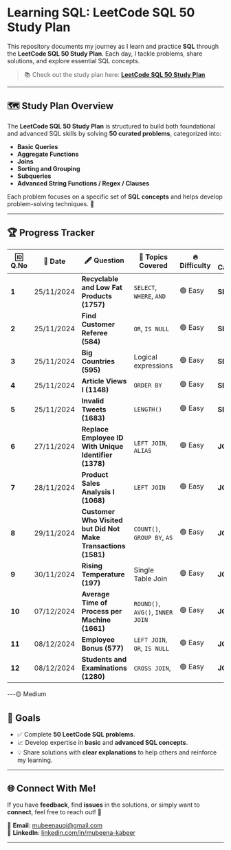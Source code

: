 #  Learning SQL: **LeetCode SQL 50 Study Plan**

This repository documents my journey as I learn and practice **SQL** through the **LeetCode SQL 50 Study Plan**. Each day, I tackle problems, share solutions, and explore essential SQL concepts.

> 📚 Check out the study plan here: [**LeetCode SQL 50 Study Plan**](https://leetcode.com/studyplan/top-sql-50/)

---

## 🗺️ Study Plan Overview
The **LeetCode SQL 50 Study Plan** is structured to build both foundational and advanced SQL skills by solving **50 curated problems**, categorized into:

-  **Basic Queries**
-  **Aggregate Functions**
-  **Joins**
-  **Sorting and Grouping**
-  **Subqueries**
-  **Advanced String Functions / Regex / Clauses**

Each problem focuses on a specific set of **SQL concepts** and helps develop problem-solving techniques. 🚀

---

## 🏆 Progress Tracker

| 🆔 **Q.No** | 📅 **Date**   | 🖋️ **Question**                                | 🧠 **Topics Covered**                            | 🔥 **Difficulty** | 🗂️ **Category**   |
|-------------|---------------|-----------------------------------------------|------------------------------------------------|-------------------|------------------|
| **1️**      | 25/11/2024    | **Recyclable and Low Fat Products (1757)**     | `SELECT`, `WHERE`, `AND`                        | 🟢 Easy           | **SELECT**        |
| **2️**      | 25/11/2024    | **Find Customer Referee (584)**               | `OR`, `IS NULL`                                 | 🟢 Easy           | **SELECT**        |
| **3️**      | 25/11/2024    | **Big Countries (595)**                       | Logical expressions                             | 🟢 Easy           | **SELECT**        |
| **4️**      | 25/11/2024    | **Article Views I (1148)**                    | `ORDER BY`                            | 🟢 Easy           | **SELECT**        |
| **5️**      | 25/11/2024    | **Invalid Tweets (1683)**                     | `LENGTH()`                            | 🟢 Easy           | **SELECT**        |
| **6️**      | 27/11/2024    | **Replace Employee ID With Unique Identifier (1378)** | `LEFT JOIN`, `ALIAS`                      | 🟢 Easy           | **JOIN**          |
| **7️**      | 28/11/2024    | **Product Sales Analysis I (1068)**           | `LEFT JOIN`                                     | 🟢 Easy           | **JOIN**          |
| **8️**      | 29/11/2024    | **Customer Who Visited but Did Not Make Transactions (1581)** | `COUNT()`, `GROUP BY`, `AS`          | 🟢 Easy           | **JOIN**          |
| **9️**      | 30/11/2024    | **Rising Temperature (197)**                  | Single Table Join                               | 🟢 Easy           | **JOIN**          |
| **10**      | 07/12/2024    | **Average Time of Process per Machine (1661)** | `ROUND()`, `AVG()`, `INNER JOIN`               | 🟢 Easy           | **JOIN**          |
| **11**      | 08/12/2024    | **Employee Bonus (577)**                      | `LEFT JOIN`, `OR`, `IS NULL`                   | 🟢 Easy           | **JOIN**          |
| **12**      | 08/12/2024    | **Students and Examinations (1280)**          | `CROSS JOIN`,  | 🟢 Easy  | **JOIN** |


---🟡 Medium

## 🎯 Goals
- ✅ Complete **50 LeetCode SQL problems**.
- 📈 Develop expertise in **basic** and **advanced SQL concepts**.
- 💡 Share solutions with **clear explanations** to help others and reinforce my learning.

---

## 🌐 Connect With Me!
If you have **feedback**, find **issues** in the solutions, or simply want to **connect**, feel free to reach out! 🚀  

📧 **Email**: [mubeenauqi@gmail.com](mailto:mubeenauqi@gmail.com)  
🔗 **LinkedIn**: [linkedin.com/in/mubeena-kabeer](https://linkedin.com/in/mubeena-kabeer)

---

